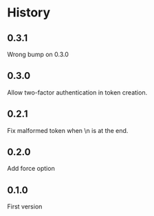 # History

## 0.3.1

Wrong bump on 0.3.0

## 0.3.0

Allow two-factor authentication in token creation.

## 0.2.1

Fix malformed token when \n is at the end.

## 0.2.0

Add force option

## 0.1.0

First version
